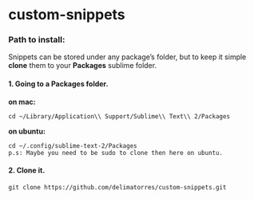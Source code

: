 custom-snippets
================

### Path to install:
Snippets can be stored under any package’s folder, but to keep it simple **clone** them to your **Packages** sublime folder.


#### 1. Going to a Packages folder.

**on mac:**

    cd ~/Library/Application\\ Support/Sublime\\ Text\\ 2/Packages

**on ubuntu:**

    cd ~/.config/sublime-text-2/Packages
    p.s: Maybe you need to be sudo to clone then here on ubuntu.

#### 2. Clone it.

    git clone https://github.com/delimatorres/custom-snippets.git    